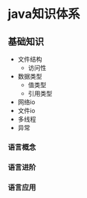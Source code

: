 
# java知识体系

## 基础知识

* 文件结构
  - 访问性
* 数据类型
  - 值类型
  - 引用类型
* 网络io
* 文件io
* 多线程
* 异常

### 语言概念

### 语言进阶

### 语言应用
